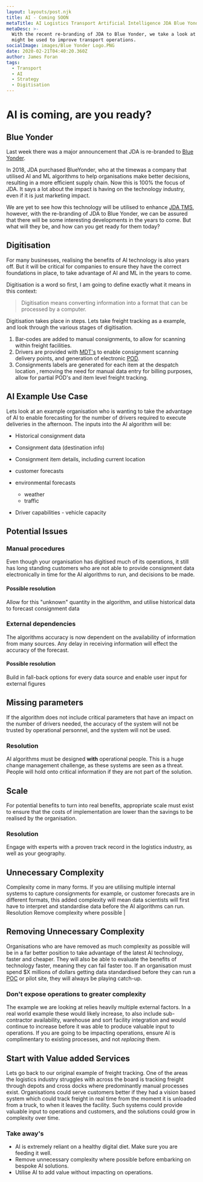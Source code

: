 ```yaml
---
layout: layouts/post.njk
title: AI - Coming SOON
metaTitle: AI Logistics Transport Artificial Intelligence JDA Blue Yonder
metaDesc: >-
  With the recent re-branding of JDA to Blue Yonder, we take a look at how AI
  might be used to improve transport operations.
socialImage: images/Blue Yonder Logo.PNG
date: 2020-02-21T04:40:20.360Z
author: James Foran
tags:
  - Transport
  - AI
  - Strategy
  - Digitisation
---
```

# AI is coming, are you ready?

## Blue Yonder

Last week there was a major announcement that JDA is re-branded to [Blue Yonder](https://blueyonder.com/).

In 2018, JDA purchased BlueYonder, who at the timewas a company that utilised AI and ML algorithms to help organisations make better decisions, resulting in a more efficient supply chain. Now this is 100% the focus of JDA. It says a lot about the impact is having on the technology industry, even if it is just marketing impact.

We are yet to see how this technology will be utilised to enhance [JDA TMS](https://french.jda.com/solutions/detail/transportation-management), however, with the re-branding of JDA to Blue Yonder, we can be assured that there will be some interesting developments in the years to come. But what will they be, and how can you get ready for them today?

## Digitisation

For many businesses, realising the benefits of AI technology is also years off. But it will be critical for companies to ensure they have the correct foundations in place, to take advantage of AI and ML in the years to come.

Digitisation is a word so first, I am going to define exactly what it means in this context:

> Digitisation means converting information into a format that can be processed by a computer.

Digitisation takes place in steps. Lets take freight tracking as a example, and look through the various stages of digitisation.

1. Bar-codes are added to manual consignments, to allow for scanning within freight facilities.
2. Drivers are provided with [MDT's](https://en.wikipedia.org/wiki/Mobile_data_terminal "Mobile Data Terminal") to enable consignment scanning delivery points, and generation of electronic [POD](https://en.wikipedia.org/wiki/Proof_of_delivery "Proof Of Delivery").
3. Consignments labels are generated for each item at the despatch location , removing the need for manual data entry for billing purposes, allow for partial POD's and item level freight tracking.

## AI Example Use Case

Lets look at an example organisation who is wanting to take the advantage of AI to enable forecasting for the number of drivers required to execute deliveries in the afternoon. The inputs into the AI algorithm will be:

* Historical consignment data
* Consignment data (destination info)
* Consignment item details, including current location
* customer forecasts
* environmental forecasts 		

  * weather
  * traffic
* Driver capabilities - vehicle capacity

## Potential Issues

### Manual procedures
Even though your organisation has digitised much of its operations, it still has long standing customers who are not able to provide consignment data electronically in time for the AI algorithms to run, and decisions to be made.

#### Possible resolution

Allow for this "unknown" quantity in the algorithm, and utilise historical data to forecast consignment data

### External dependencies

The algorithms accuracy is now dependent on the availability of information from many sources. Any delay in receiving information will effect the accuracy of the forecast.
#### Possible resolution

Build in fall-back options for every data source and enable user input for external figures
                                                                                                                                   
## Missing parameters
If the algorithm does not include critical parameters that have an impact on the number of drivers needed, the accuracy of the system will not be trusted by operational personnel, and the system will not be used.
### Resolution

AI algorithms must be designed **with** operational people. This is a huge change management challenge, as these systems are seen as a threat. People will hold onto critical information if they are not part of the solution. 
## Scale
For potential benefits to turn into real benefits, appropriate scale must exist to ensure that the costs of implementation are lower than the savings to be realised by the organisation.
### Resolution
Engage with experts with a proven track record in the logistics industry, as well as your geography.

## Unnecessary Complexity
Complexity come in many forms. If you are utilising multiple internal systems to capture consignments for example, or customer forecasts are in different formats, this added complexity will mean data scientists will first have to interpret and standardise data before the AI algorithms can run.
Resolution
 Remove complexity where possible                                                                                                                                                                                                |

## Removing Unnecessary Complexity

Organisations who are have removed as much complexity as possible will be in a far better position to take advantage of the latest AI technology, faster and cheaper. They will also be able to evaluate the benefits of technology faster, meaning they can fail faster too.  If an organisation must spend $X millions of dollars getting data standardised before they can run a [POC](https://en.wikipedia.org/wiki/Proof_of_concept "Proof of Concept") or pilot site, they will always be playing catch-up. 

### Don't expose operations to greater complexity

The example we are looking at relies heavily multiple external factors. In a real world example these would likely increase, to also include sub-contractor availability, warehouse and sort facility integration and would continue to increase before it was able to produce valuable input to operations. If you are going to be impacting operations, ensure AI is complimentary to existing processes, and not *replacing* them. 

## Start with Value added Services

Lets go back to our original example of freight tracking. One of the areas the logistics industry struggles with across the board is tracking freight through depots and cross docks where predominantly manual processes exist. Organisations could serve customers better if they had a vision based system which could track freight in real time from the moment it is unloaded from a truck, to when it leaves the facility. Such systems could provide valuable input to operations and customers, and the solutions could grow in complexity over time. 

### Take away's

* AI is extremely reliant on a healthy digital diet. Make sure you are feeding it well.
* Remove unnecessary complexity where possible before embarking on bespoke AI solutions.
* Utilise AI to add value without impacting on operations.
